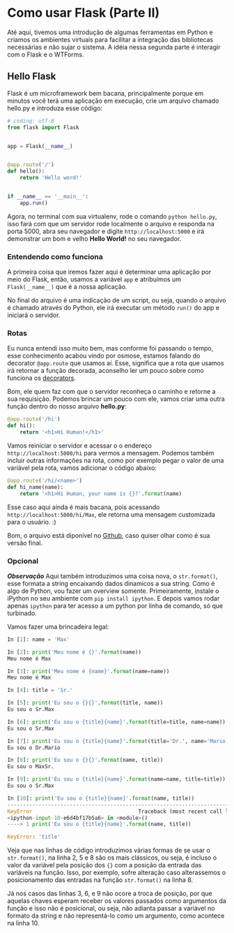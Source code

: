 # Como usar Flask (Parte II)

Até aqui, tivemos uma introdução de algumas ferramentas em Python e criamos os
ambientes virtuais para facilitar a integração das bibliotecas necessárias e não
sujar o sistema. A idéia nessa segunda parte é interagir com o Flask e o
WTForms.

## Hello Flask

Flask é um microframework bem bacana, principalmente porque em minutos você terá
uma aplicação em execução, crie um arquivo chamado hello.py e introduza esse
código:

```Python
# coding: utf-8
from flask import Flask


app = Flask(__name__)


@app.route('/')
def hello():
    return 'Hello word!'


if __name__ == '__main__':
    app.run()
```

Agora, no terminal com sua virtualenv, rode o comando `python hello.py`, isso
fará com que um servidor rode localmente o arquivo e responda na porta 5000,
abra seu navegador e digite `http://localhost:5000` e irá demonstrar um bom e
velho **Hello World!** no seu navegador.

### Entendendo como funciona

A primeira coisa que iremos fazer aqui é determinar uma aplicação por meio do
Flask, então, usamos a variável `app` e atribuímos um `Flask(__name__)` que é a
nossa aplicação.

No final do arquivo é uma indicação de um script, ou seja, quando o arquivo é
chamado através do Python, ele irá executar um método `run()` do app e iniciará
o servidor.

### Rotas

Eu nunca entendi isso muito bem, mas conforme foi passando o tempo, esse
conhecimento acabou vindo por osmose, estamos falando do decorator `@app.route`
que usamos aí. Esse, significa que a rota que usamos irá retornar a função
decorada, aconselho ler um pouco sobre como funciona os [decorators][0].

Bom, ele quem faz com que o servidor reconheça o caminho e retorne a sua
requisição. Podemos brincar um pouco com ele, vamos criar uma outra função
dentro do nosso arquivo **hello.py**:

```Python
@app.route('/hi')
def hi():
    return '<h1>Hi Human!</h1>'
```

Vamos reiniciar o servidor e acessar o o endereço `http://localhost:5000/hi`
para vermos a mensagem. Podemos também incluir outras informações na rota, como
por exemplo pegar o valor de uma variável pela rota, vamos adicionar o código
abaixo:

```Python
@app.route('/hi/<name>')
def hi_name(name):
    return '<h1>Hi Human, your name is {}?'.format(name)
```

Esse caso aqui ainda é mais bacana, pois acessando
`http://localhost:5000/hi/Max`, ele retorna uma mensagem customizada para o
usuário. :)

Bom, o arquivo está diponível no [Github][1], caso quiser olhar como é sua
versão final.

### Opcional

***Observação*** Aqui também introduzimos uma coisa nova, o `str.format()`, esse
formata a string encaixando dados dinamicos a sua string. Como é algo de Python,
vou fazer um overview somente. Primeiramente, instale o iPython no seu ambiente
com `pip install ipython`. E depois vamos rodar apenas `ipython` para ter acesso
a um python por linha de comando, só que turbinado.

Vamos fazer uma brincadeira legal:

```Python
In [1]: name = 'Max'

In [2]: print('Meu nome é {}'.format(name))
Meu nome é Max

In [3]: print('Meu nome é {name}'.format(name=name))
Meu nome é Max

In [4]: title = 'Sr.'

In [5]: print('Eu sou o {}{}'.format(title, name))
Eu sou o Sr.Max

In [6]: print('Eu sou o {title}{name}'.format(title=title, name=name))
Eu sou o Sr.Max

In [7]: print('Eu sou o {title}{name}'.format(title='Dr.', name='Mario'))
Eu sou o Dr.Mario

In [8]: print('Eu sou o {}{}'.format(name, title))
Eu sou o MaxSr.

In [9]: print('Eu sou o {title}{name}'.format(name=name, title=title))
Eu sou o Sr.Max

In [10]: print('Eu sou o {title}{name}'.format(name, title))
---------------------------------------------------------------------------
KeyError                                  Traceback (most recent call last)
<ipython-input-10-e6d4bf17b5a6> in <module>()
----> 1 print('Eu sou o {title}{name}'.format(name, title))

KeyError: 'title'
```

Veja que nas linhas de código introduzimos várias formas de se usar o
`str.format()`, na linha 2, 5 e 8 são os mais clássicos, ou seja, é incluso o
valor da variável pela posição dos `{}` com a posição da entrada das variáveis
na função. Isso, por exemplo, sofre alteração caso alterassemos o posicionamento
das entradas na função `str.format()` na linha 8.

Já nos casos das linhas 3, 6, e 9 não ocore a troca de posição, por que aquelas
chaves esperam receber os valores passados como argumentos da função e isso não
é posicional, ou seja, não adianta passar a variável no formato da string e não
representá-lo como um argumento, como acontece na linha 10.

[0]:https://wiki.python.org/moin/PythonDecorators
[1]:https://github.com/maxnovais/flapy_tweets/blob/master/hello.py
